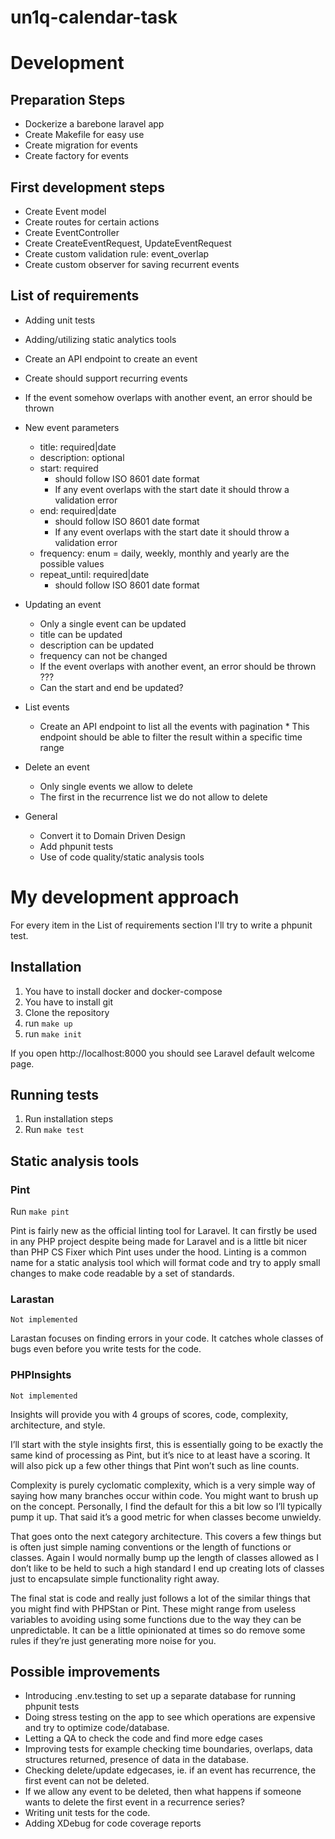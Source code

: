 # un1q-calendar-task


# Development

## Preparation Steps
* Dockerize a barebone laravel app
* Create Makefile for easy use
* Create migration for events
* Create factory for events

## First development steps
* Create Event model
* Create routes for certain actions
* Create EventController
* Create CreateEventRequest, UpdateEventRequest
* Create custom validation rule: event_overlap
* Create custom observer for saving recurrent events

## List of requirements
* Adding unit tests
* Adding/utilizing static analytics tools
* Create an API endpoint to create an event
* Create should support recurring events
* If the event somehow overlaps with another event, an error should be thrown
* New event parameters
  * title: required|date
  * description: optional
  * start: required
    * should follow ISO 8601 date format
    * If any event overlaps with the start date it should throw a validation error
  * end: required|date
    * should follow ISO 8601 date format
    * If any event overlaps with the start date it should throw a validation error
  * frequency: enum = daily, weekly, monthly and yearly are the possible values
  * repeat_until: required|date
    * should follow ISO 8601 date format

* Updating an event
  * Only a single event can be updated
  * title can be updated
  * description can be updated
  * frequency can not be changed
  * If the event overlaps with another event, an error should be thrown ???
  * Can the start and end be updated?

* List events
  * Create an API endpoint to list all the events with pagination * This endpoint should be able to filter the result within a specific time range

* Delete an event
  * Only single events we allow to delete
  * The first in the recurrence list we do not allow to delete

* General
  * Convert it to Domain Driven Design
  * Add phpunit tests
  * Use of code quality/static analysis tools


# My development approach
For every item in the List of requirements section I'll try to write a phpunit test. 

## Installation
1. You have to install docker and docker-compose
2. You have to install git
3. Clone the repository
4. run ```make up```
5. run ```make init```

If you open http://localhost:8000 you should see Laravel default welcome page.

## Running tests
1. Run installation steps
2. Run ```make test```

## Static analysis tools
### **Pint**
Run ```make pint```

Pint is fairly new as the official linting tool for Laravel. It can firstly be used in any PHP project despite being made for Laravel and is a little bit nicer than PHP CS Fixer which Pint uses under the hood. Linting is a common name for a static analysis tool which will format code and try to apply small changes to make code readable by a set of standards.

### **Larastan**
```Not implemented```

Larastan focuses on finding errors in your code. It catches whole classes of bugs even before you write tests for the code.

### **PHPInsights**
```Not implemented```

Insights will provide you with 4 groups of scores, code, complexity, architecture, and style.

I’ll start with the style insights first, this is essentially going to be exactly the same kind of processing as Pint, but it’s nice to at least have a scoring. It will also pick up a few other things that Pint won’t such as line counts.

Complexity is purely cyclomatic complexity, which is a very simple way of saying how many branches occur within code. You might want to brush up on the concept. Personally, I find the default for this a bit low so I’ll typically pump it up. That said it’s a good metric for when classes become unwieldy.

That goes onto the next category architecture. This covers a few things but is often just simple naming conventions or the length of functions or classes. Again I would normally bump up the length of classes allowed as I don’t like to be held to such a high standard I end up creating lots of classes just to encapsulate simple functionality right away.

The final stat is code and really just follows a lot of the similar things that you might find with PHPStan or Pint. These might range from useless variables to avoiding using some functions due to the way they can be unpredictable. It can be a little opinionated at times so do remove some rules if they’re just generating more noise for you.

## Possible improvements

* Introducing .env.testing to set up a separate database for running phpunit tests
* Doing stress testing on the app to see which operations are expensive and try to optimize code/database.
* Letting a QA to check the code and find more edge cases
* Improving tests for example checking time boundaries, overlaps, data structures returned, presence of data in the database.
* Checking delete/update edgecases, ie. if an event has recurrence, the first event can not be deleted.
* If we allow any event to be deleted, then what happens if someone wants to delete the first event in a recurrence series?
* Writing unit tests for the code.
* Adding XDebug for code coverage reports